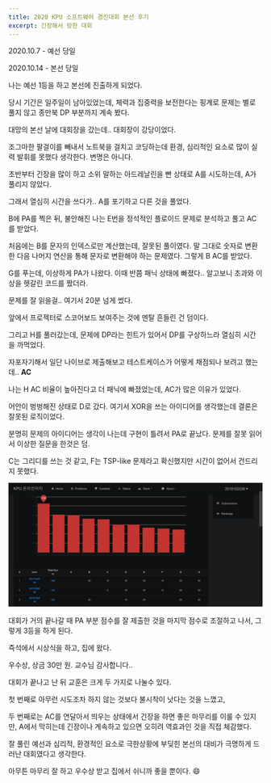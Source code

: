 ```yaml
---
title: 2020 KPU 소프트웨어 경진대회 본선 후기
excerpt: 긴장해서 망한 대회
---
```


2020.10.7 - 예선 당일

2020.10.14 - 본선 당일

나는 예선 1등을 하고 본선에 진출하게 되었다.

당시 기간은 일주일이 남아있었는데, 체력과 집중력을 보전한다는 핑계로 문제는 별로 풀지 않고 종만북 DP 부분까지 계속 봤다.

대망의 본선 날에 대회장을 갔는데.. 대회장이 강당이었다.

조그마한 팔걸이를 빼내서 노트북을 걸치고 코딩하는데 환경, 심리적인 요소로 많이 실력 발휘를 못했다 생각한다. 변명은 아니다.

초반부터 긴장을 많이 하고 소위 말하는 아드레날린을 빤 상태로 A를 시도하는데, A가 풀리지 않았다.

그래서 열심히 시간을 쓰다가.. A를 포기하고 다른 것을 풀었다.

B에 PA를 찍은 뒤, 불안해진 나는 E번을 정석적인 플로이드 문제로 분석하고 풀고 AC를 받았다.

처음에는 B를 문자의 인덱스로만 계산했는데, 잘못된 풀이였다. 말 그대로 숫자로 변환한 다음 나머지 연산을 통해 문자로 변환해야 하는 문제였다. 그렇게 B AC를 받았다.

G를 푸는데, 이상하게 PA가 나왔다. 이때 반쯤 패닉 상태에 빠졌다.. 알고보니 초과와 이상을 헷갈린 코드를 짰더라.

문제를 잘 읽을걸.. 여기서 20분 넘게 썼다.

앞에서 프로젝터로 스코어보드 보여주는 것에 멘탈 흔들린 건 덤이다.

그리고 H를 풀러갔는데, 문제에 DP라는 힌트가 있어서 DP를 구상하느라 열심히 시간을 까먹었다.

자포자기해서 일단 나이브로 제출해보고 테스트케이스가 어떻게 채점되나 보려고 했는데.. **AC**

나는 H AC 비율이 높아진다고 더 패닉에 빠졌었는데, AC가 많은 이유가 있었다.

어안이 벙벙해진 상태로 D로 갔다. 여기서 XOR을 쓰는 아이디어를 생각했는데 결론은 잘못된 로직이었다.

분명히 문제의 아이디어는 생각이 나는데 구현이 틀려서 PA로 끝났다. 문제를 잘못 읽어서 이상한 질문을 한것은 덤.

C는 그리디를 쓰는 것 같고, F는 TSP-like 문제라고 확신했지만 시간이 없어서 건드리지 못했다.

![Scoreboard](/assets/images/kpu-2020-ps-scoreboard.png)

대회가 거의 끝나갈 때 PA 부분 점수를 잘 제출한 것을 마지막 점수로 조절하고 나서, 그렇게 3등을 하게 된다.

즉석에서 시상식을 하고, 집에 왔다.

우수상, 상금 30만 원. 교수님 감사합니다..

대회가 끝나고 난 뒤 교훈은 크게 두 가지로 나눌수 있다.

첫 번째로 아무런 시도조차 하지 않는 것보다 불시착이 낫다는 것을 느꼈고,

두 번째로는 AC를 연달아서 띄우는 상태에서 긴장을 하면 좋은 마무리를 이룰 수 있지만, A에서 막히는데 긴장이나 계속하고 있으면 오히려 역효과인 것을 직접 체감했다.

잘 풀린 예선과 심리적, 환경적인 요소로 극한상황에 부딪힌 본선의 대비가 극명하게 드러난 대회였다고 생각한다.

아무튼 마무리 잘 하고 우수상 받고 집에서 쉬니까 좋을 뿐이다. 😄